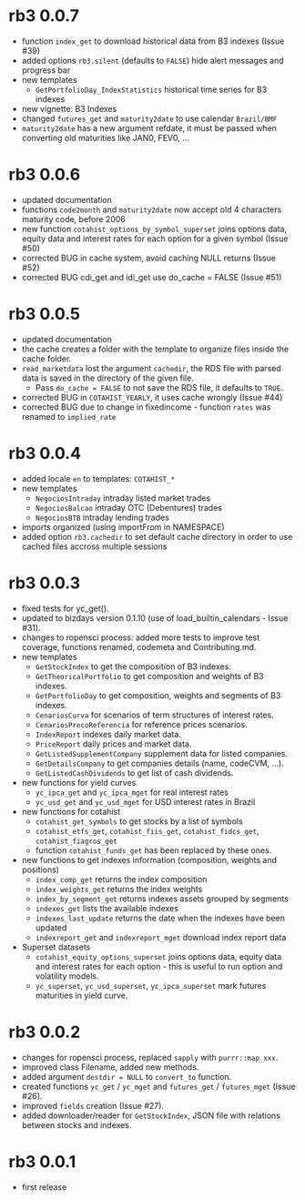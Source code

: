 # rb3 0.0.7

* function `index_get` to download historical data from B3 indexes (Issue #39)
* added options `rb3.silent` (defaults to `FALSE`) hide alert messages and progress bar
* new templates
  * `GetPortfolioDay_IndexStatistics` historical time series for B3 indexes
* new vignette: B3 Indexes
* changed `futures_get` and `maturity2date` to use calendar `Brazil/BMF`
* `maturity2date` has a new argument refdate, it must be passed when converting old maturities like JAN0, FEV0, ...

# rb3 0.0.6

* updated documentation
* functions `code2month` and `maturity2date` now accept old 4 characters maturity code, before 2006
* new function `cotahist_options_by_symbol_superset` joins options data, equity data and interest rates for each option for a given symbol (Issue #50)
* corrected BUG in cache system, avoid caching NULL returns (Issue #52)
* corrected BUG cdi_get and idi_get use do_cache = FALSE (Issue #51)

# rb3 0.0.5

* updated documentation
* the cache creates a folder with the template to organize files inside the cache folder.
* `read_marketdata` lost the argument `cachedir`, the RDS file with parsed data is saved in the directory of the given file.
  * Pass `do_cache = FALSE` to not save the RDS file, it defaults to `TRUE`.
* corrected BUG in `COTAHIST_YEARLY`, it uses cache wrongly (Issue #44)
* corrected BUG due to change in fixedincome - function `rates` was renamed to `implied_rate`

# rb3 0.0.4

* added locale `en` to templates: `COTAHIST_*`
* new templates
  * `NegociosIntraday` intraday listed market trades
  * `NegociosBalcao` intraday OTC (Debentures) trades
  * `NegociosBTB` intraday lending trades
* imports organized (using importFrom in NAMESPACE)
* added option `rb3.cachedir` to set default cache directory in order to use cached files accross multiple sessions


# rb3 0.0.3 

* fixed tests for yc_get().
* updated to bizdays version 0.1.10 (use of load_builtin_calendars - Issue #31).
* changes to ropensci process: added more tests to improve test coverage, functions renamed, codemeta and Contributing.md.
* new templates
  * `GetStockIndex` to get the composition of B3 indexes.
  * `GetTheoricalPortfolio` to get composition and weights of B3 indexes.
  * `GetPortfolioDay` to get composition, weights and segments of B3 indexes.
  * `CenariosCurva` for scenarios of term structures of interest rates.
  * `CenariosPrecoReferencia` for reference prices scenarios.
  * `IndexReport` indexes daily market data.
  * `PriceReport` daily prices and market data.
  * `GetListedSupplementCompany` supplement data for listed companies.
  * `GetDetailsCompany` to get companies details (name, codeCVM, ...).
  * `GetListedCashDividends` to get list of cash dividends.
* new functions for yield curves
  * `yc_ipca_get` and `yc_ipca_mget` for real interest rates
  * `yc_usd_get` and `yc_usd_mget` for USD interest rates in Brazil
* new functions for cotahist
  * `cotahist_get_symbols` to get stocks by a list of symbols
  * `cotahist_etfs_get`, `cotahist_fiis_get`, `cotahist_fidcs_get`, `cotahist_fiagros_get`
  * function `cotahist_funds_get` has been replaced by these ones.
* new functions to get indexes information (composition, weights and positions)
  * `index_comp_get` returns the index composition
  * `index_weights_get` returns the index weights
  * `index_by_segment_get` returns indexes assets grouped by segments
  * `indexes_get` lists the available indexes
  * `indexes_last_update` returns the date when the indexes have been updated
  * `indexreport_get` and `indexreport_mget` download index report data
* Superset datasets
  * `cotahist_equity_options_superset` joins options data, equity data and interest rates for each option - this is useful to run option and volatility models.
  * `yc_superset`, `yc_usd_superset`, `yc_ipca_superset` mark futures maturities in yield curve.

# rb3 0.0.2

* changes for ropensci process, replaced `sapply` with `purrr::map_xxx`.
* improved class Filename, added new methods.
* added argument `destdir = NULL` to `convert_to` function.
* created functions `yc_get` / `yc_mget` and `futures_get` / `futures_mget` (Issue #26).
* improved `fields` creation (Issue #27).
* added downloader/reader for `GetStockIndex`, JSON file with relations between stocks and indexes.

# rb3 0.0.1

* first release